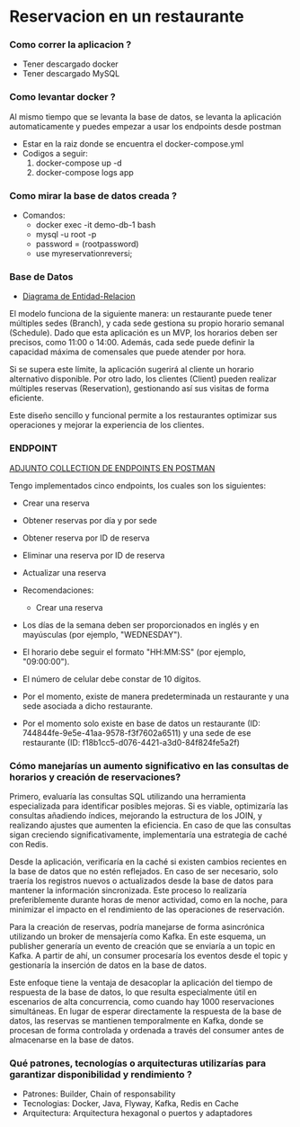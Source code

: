 # Reservacion en un restaurante

### Como correr la aplicacion ?

* Tener descargado docker
* Tener descargado MySQL

### Como levantar docker ?
Al mismo tiempo que se levanta la base de datos, se levanta la aplicación automaticamente y puedes empezar a usar los endpoints desde postman

* Estar en la raiz donde se encuentra el docker-compose.yml
* Codigos a seguir:
  1.  docker-compose up -d
  2. docker-compose logs app

### Como mirar la base de datos creada ?
* Comandos:
  * docker exec -it demo-db-1 bash
  * mysql -u root -p
  * password = (rootpassword)
  * use myreservationreversi;

### Base de Datos

* [Diagrama de Entidad-Relacion](https://lucid.app/lucidchart/bbe20ef9-2a28-4597-9d03-6c64aaaa6010/edit?viewport_loc=1145%2C54%2C2249%2C1056%2C0_0&invitationId=inv_d15327f6-1118-45c7-9483-ade9bd8b8331)

El modelo funciona de la siguiente manera: un restaurante puede tener múltiples sedes (Branch), y cada sede gestiona su propio horario semanal (Schedule). Dado que esta aplicación es un MVP, los horarios deben ser precisos, como 11:00 o 14:00. Además, cada sede puede definir la capacidad máxima de comensales que puede atender por hora.

Si se supera este límite, la aplicación sugerirá al cliente un horario alternativo disponible. Por otro lado, los clientes (Client) pueden realizar múltiples reservas (Reservation), gestionando así sus visitas de forma eficiente.

Este diseño sencillo y funcional permite a los restaurantes optimizar sus operaciones y mejorar la experiencia de los clientes.     


### ENDPOINT
[ADJUNTO COLLECTION DE ENDPOINTS EN POSTMAN](https://drive.google.com/file/d/1lwx3m19aM591Qwg5LQ_kXR73nx6hwTHT/view?usp=drive_link)

Tengo implementados cinco endpoints, los cuales son los siguientes:

* Crear una reserva
* Obtener reservas por día y por sede
* Obtener reserva por ID de reserva
* Eliminar una reserva por ID de reserva
* Actualizar una reserva


* Recomendaciones:
  * Crear una reserva


* Los días de la semana deben ser proporcionados en inglés y en mayúsculas (por ejemplo, "WEDNESDAY").

* El horario debe seguir el formato "HH:MM:SS" (por ejemplo, "09:00:00").
  
* El número de celular debe constar de 10 dígitos.
  
* Por el momento, existe de manera predeterminada un restaurante y una sede asociada a dicho restaurante.

* Por el momento solo existe en base de datos un restaurante (ID: 744844fe-9e5e-41aa-9578-f3f7602a6511) y una sede de ese restaurante (ID: f18b1cc5-d076-4421-a3d0-84f824fe5a2f)

### Cómo manejarías un aumento significativo en las consultas de horarios y creación de reservaciones?

Primero, evaluaría las consultas SQL utilizando una herramienta especializada para identificar posibles mejoras. Si es viable, optimizaría las consultas añadiendo índices, mejorando la estructura de los JOIN, y realizando ajustes que aumenten la eficiencia. En caso de que las consultas sigan creciendo significativamente, implementaría una estrategia de caché con Redis.

Desde la aplicación, verificaría en la caché si existen cambios recientes en la base de datos que no estén reflejados. En caso de ser necesario, solo traería los registros nuevos o actualizados desde la base de datos para mantener la información sincronizada. Este proceso lo realizaría preferiblemente durante horas de menor actividad, como en la noche, para minimizar el impacto en el rendimiento de las operaciones de reservación.

Para la creación de reservas, podría manejarse de forma asincrónica utilizando un broker de mensajería como Kafka. En este esquema, un publisher generaría un evento de creación que se enviaría a un topic en Kafka. A partir de ahí, un consumer procesaría los eventos desde el topic y gestionaría la inserción de datos en la base de datos.

Este enfoque tiene la ventaja de desacoplar la aplicación del tiempo de respuesta de la base de datos, lo que resulta especialmente útil en escenarios de alta concurrencia, como cuando hay 1000 reservaciones simultáneas. En lugar de esperar directamente la respuesta de la base de datos, las reservas se mantienen temporalmente en Kafka, donde se procesan de forma controlada y ordenada a través del consumer antes de almacenarse en la base de datos.

### Qué patrones, tecnologías o arquitecturas utilizarías para garantizar disponibilidad y rendimiento ? 

* Patrones: Builder, Chain of responsability
* Tecnologias: Docker, Java, Flyway, Kafka, Redis en Cache
* Arquitectura: Arquitectura hexagonal o puertos y adaptadores